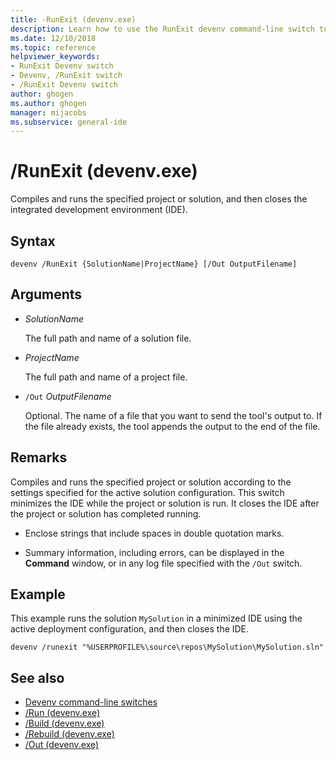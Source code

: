 ```yaml
---
title: -RunExit (devenv.exe)
description: Learn how to use the RunExit devenv command-line switch to compile and run the specified project or solution, and then close the IDE.
ms.date: 12/10/2018
ms.topic: reference
helpviewer_keywords:
- RunExit Devenv switch
- Devenv, /RunExit switch
- /RunExit Devenv switch
author: ghogen
ms.author: ghogen
manager: mijacobs
ms.subservice: general-ide
---
```

# /RunExit (devenv.exe)

Compiles and runs the specified project or solution, and then closes the integrated development environment (IDE).

## Syntax

```shell
devenv /RunExit {SolutionName|ProjectName} [/Out OutputFilename]
```

## Arguments

- *SolutionName*

  The full path and name of a solution file.

- *ProjectName*

  The full path and name of a project file.

- `/Out` *OutputFilename*

  Optional. The name of a file that you want to send the tool's output to. If the file already exists, the tool appends the output to the end of the file.

## Remarks

Compiles and runs the specified project or solution according to the settings specified for the active solution configuration. This switch minimizes the IDE while the project or solution is run. It closes the IDE after the project or solution has completed running.

- Enclose strings that include spaces in double quotation marks.

- Summary information, including errors, can be displayed in the **Command** window, or in any log file specified with the `/Out` switch.

## Example

This example runs the solution `MySolution` in a minimized IDE using the active deployment configuration, and then closes the IDE.

```
devenv /runexit "%USERPROFILE%\source\repos\MySolution\MySolution.sln"
```

## See also

- [Devenv command-line switches](../../ide/reference/devenv-command-line-switches.md)
- [/Run (devenv.exe)](../../ide/reference/run-devenv-exe.md)
- [/Build (devenv.exe)](../../ide/reference/build-devenv-exe.md)
- [/Rebuild (devenv.exe)](../../ide/reference/rebuild-devenv-exe.md)
- [/Out (devenv.exe)](../../ide/reference/out-devenv-exe.md)
